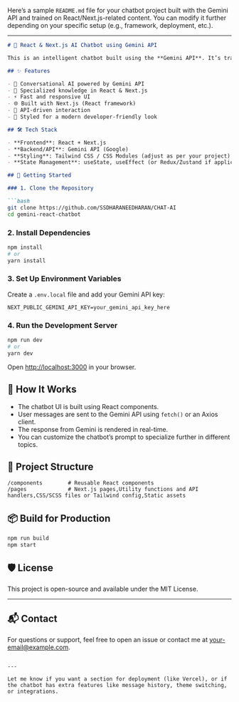 Here’s a sample `README.md` file for your chatbot project built with the Gemini API and trained on React/Next.js-related content. You can modify it further depending on your specific setup (e.g., framework, deployment, etc.).

---

````markdown
# 🤖 React & Next.js AI Chatbot using Gemini API

This is an intelligent chatbot built using the **Gemini API**. It’s trained with a rich dataset focused on **React** and **Next.js** technologies, making it a helpful assistant for developers working with modern frontend stacks.

## ✨ Features

- 💬 Conversational AI powered by Gemini API
- 🧠 Specialized knowledge in React & Next.js
- ⚡ Fast and responsive UI
- 🌐 Built with Next.js (React framework)
- 📡 API-driven interaction
- 🎨 Styled for a modern developer-friendly look

## 🛠️ Tech Stack

- **Frontend**: React + Next.js
- **Backend/API**: Gemini API (Google)
- **Styling**: Tailwind CSS / CSS Modules (adjust as per your project)
- **State Management**: useState, useEffect (or Redux/Zustand if applicable)

## 🚀 Getting Started

### 1. Clone the Repository

```bash
git clone https://github.com/SSDHARANEEDHARAN/CHAT-AI
cd gemini-react-chatbot
````

### 2. Install Dependencies

```bash
npm install
# or
yarn install
```

### 3. Set Up Environment Variables

Create a `.env.local` file and add your Gemini API key:

```env
NEXT_PUBLIC_GEMINI_API_KEY=your_gemini_api_key_here
```

### 4. Run the Development Server

```bash
npm run dev
# or
yarn dev
```

Open [http://localhost:3000](http://localhost:3000) in your browser.

## 🧠 How It Works

* The chatbot UI is built using React components.
* User messages are sent to the Gemini API using `fetch()` or an Axios client.
* The response from Gemini is rendered in real-time.
* You can customize the chatbot’s prompt to specialize further in different topics.

## 📁 Project Structure

```
/components        # Reusable React components
/pages             # Next.js pages,Utility functions and API handlers,CSS/SCSS files or Tailwind config,Static assets
```


## 📦 Build for Production

```bash
npm run build
npm start
```

## 🛡️ License

This project is open-source and available under the MIT License.

---

## 📬 Contact

For questions or support, feel free to open an issue or contact me at [your-email@example.com](mailto:your-email@example.com).

```

---

Let me know if you want a section for deployment (like Vercel), or if the chatbot has extra features like message history, theme switching, or integrations.
```
